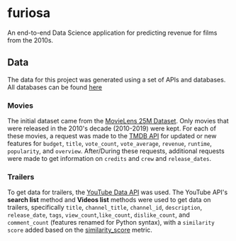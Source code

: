 # furiosa
An end-to-end Data Science application for predicting revenue for films from the 2010s.

## Data
The data for this project was generated using a set of APIs and databases. All databases can be found [here](/dbs)
### Movies
The initial dataset came from the [MovieLens 25M Dataset](https://grouplens.org/datasets/movielens/). Only movies that were released in the 2010's decade (2010-2019) were kept. For each of these movies, a request was made to the [TMDB API](https://developers.themoviedb.org/3) for updated or new features for `budget`, `title`, `vote_count`, `vote_average`, `revenue`, `runtime`, `popularity`, and `overview`. After/During these requests, additional requests were made to get information on `credits` and `crew` and `release_dates`. 

### Trailers
To get data for trailers, the [YouTube Data API](https://developers.google.com/youtube/v3) was used. The YouTube API's **search list** method and **Videos list** methods were used to get data on trailers, specifically `title`, `channel_title`, `channel_id`, `description`, `release_date`, `tags`, `view_count`,`like_count`, `dislike_count`, and `comment_count` (features renamed for Python syntax), with a `similarity score` added based on the [similarity_score](/similarity_score) metric.

##

